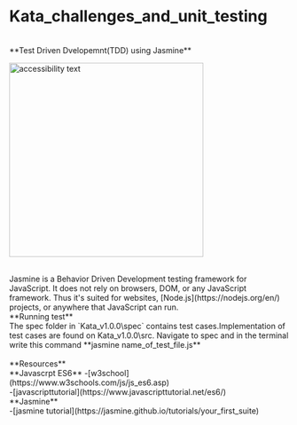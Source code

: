 # Kata_challenges_and_unit_testing

</br>
**Test Driven Dvelopemnt(TDD) using Jasmine**

</br>

<p align="left">
  <img src="your_relative_path_here_number_2_large_name" width="350" alt="accessibility text">
</p>

</br>
Jasmine is a Behavior Driven Development testing framework for JavaScript. It does not rely on browsers, DOM, or any JavaScript framework. Thus it's suited for websites, [Node.js](https://nodejs.org/en/) projects, or anywhere that JavaScript can run.

</br>
**Running test**
</br>
The spec folder in `Kata_v1.0.0\spec` contains test cases.Implementation of test cases are found on Kata_v1.0.0\src.
Navigate to spec and in the terminal write this command **jasmine name_of_test_file.js**

</br>
</br>
**Resources**
</br>
**Javascrpt ES6**
 -[w3school](https://www.w3schools.com/js/js_es6.asp) </br>
 -[javascripttutorial](https://www.javascripttutorial.net/es6/) </br>
 **Jasmine** 
 </br>
 -[jasmine tutorial](https://jasmine.github.io/tutorials/your_first_suite)

